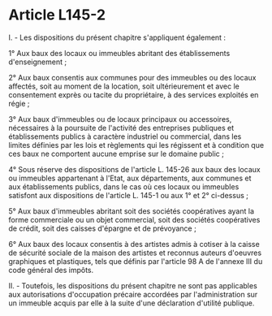 # Article L145-2

I. - Les dispositions du présent chapitre s'appliquent également :

1° Aux baux des locaux ou immeubles abritant des établissements d'enseignement ;

2° Aux baux consentis aux communes pour des immeubles ou des locaux affectés, soit au moment de la location, soit ultérieurement et avec le consentement exprès ou tacite du propriétaire, à des services exploités en régie ;

3° Aux baux d'immeubles ou de locaux principaux ou accessoires, nécessaires à la poursuite de l'activité des entreprises publiques et établissements publics à caractère industriel ou commercial, dans les limites définies par les lois et règlements qui les régissent et à condition que ces baux ne comportent aucune emprise sur le domaine public ;

4° Sous réserve des dispositions de l'article L. 145-26 aux baux des locaux ou immeubles appartenant à l'Etat, aux départements, aux communes et aux établissements publics, dans le cas où ces locaux ou immeubles satisfont aux dispositions de l'article L. 145-1 ou aux 1° et 2° ci-dessus ;

5° Aux baux d'immeubles abritant soit des sociétés coopératives ayant la forme commerciale ou un objet commercial, soit des sociétés coopératives de crédit, soit des caisses d'épargne et de prévoyance ;

6° Aux baux des locaux consentis à des artistes admis à cotiser à la caisse de sécurité sociale de la maison des artistes et reconnus auteurs d'oeuvres graphiques et plastiques, tels que définis par l'article 98 A de l'annexe III du code général des impôts.

II. - Toutefois, les dispositions du présent chapitre ne sont pas applicables aux autorisations d'occupation précaire accordées par l'administration sur un immeuble acquis par elle à la suite d'une déclaration d'utilité publique.
